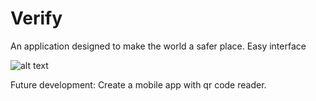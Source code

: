 # Verify

An application designed to make the world a safer place.
Easy interface

![alt text](https://github.com/rayovims/Verify/blob/master/public/assets/img/1.png)

Future development: Create a mobile app with qr code reader.

